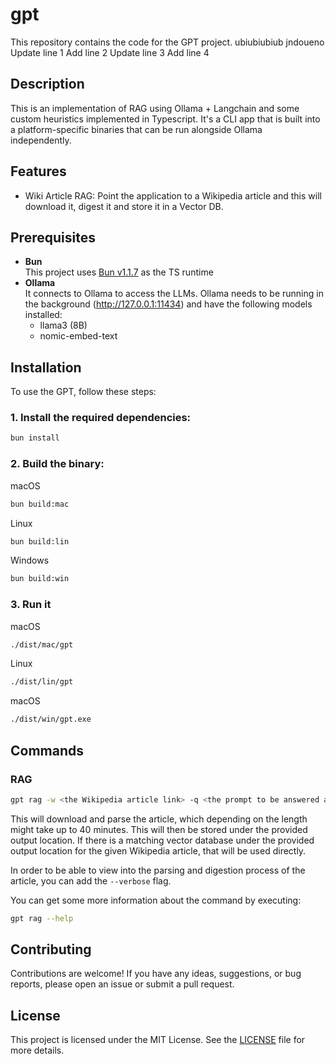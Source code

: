 # gpt

This repository contains the code for the GPT project.
ubiubiubiub
jndoueno
Update line 1
Add line 2
Update line 3
Add line 4

## Description

This is an implementation of RAG using Ollama + Langchain and some custom heuristics implemented in Typescript.
It's a CLI app that is built into a platform-specific binaries that can be run alongside Ollama independently.

## Features

- Wiki Article RAG: Point the application to a Wikipedia article and this will download it, digest it and store it in a Vector DB.

## Prerequisites

- **Bun** \
This project uses [Bun v1.1.7](https://bun.sh/blog/bun-v1.1.7) as the TS runtime
- **Ollama** \
It connects to Ollama to access the LLMs. Ollama needs to be running in the background (http://127.0.0.1:11434) and have the following models installed:
  - llama3 (8B)
  - nomic-embed-text

## Installation

To use the GPT, follow these steps:

### 1. Install the required dependencies:

```bash
bun install
```

### 2. Build the binary:

macOS
```bash
bun build:mac
```

Linux
```bash
bun build:lin
```

Windows
```bash
bun build:win
```

### 3. Run it

macOS
```bash
./dist/mac/gpt
```

Linux
```bash
./dist/lin/gpt
```

macOS
```bash
./dist/win/gpt.exe
```

## Commands

### RAG

```bash
gpt rag -w <the Wikipedia article link> -q <the prompt to be answered about the article> -o <the output location of the vector database>
```

This will download and parse the article, which depending on the length might take up to 40 minutes.
This will then be stored under the provided output location.
If there is a matching vector database under the provided output location for the given Wikipedia article, that will be used directly.

In order to be able to view into the parsing and digestion process of the article, you can add the `--verbose` flag.

You can get some more information about the command by executing:

```bash
gpt rag --help
```

## Contributing

Contributions are welcome! If you have any ideas, suggestions, or bug reports, please open an issue or submit a pull request.

## License

This project is licensed under the MIT License. See the [LICENSE](LICENSE) file for more details.
